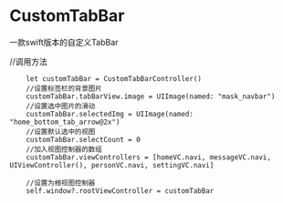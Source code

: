 # CustomTabBar
一款swift版本的自定义TabBar

//调用方法

        let customTabBar = CustomTabBarController()
        //设置标签栏的背景图片
        customTabBar.tabBarView.image = UIImage(named: "mask_navbar")
        //设置选中图片的滑动
        customTabBar.selectedImg = UIImage(named: "home_bottom_tab_arrow@2x")
        //设置默认选中的视图
        customTabBar.selectCount = 0
        //加入视图控制器的数组
        customTabBar.viewControllers = [homeVC.navi, messageVC.navi, UIViewController(), personVC.navi, settingVC.navi]
        
        //设置为根视图控制器
        self.window?.rootViewController = customTabBar
